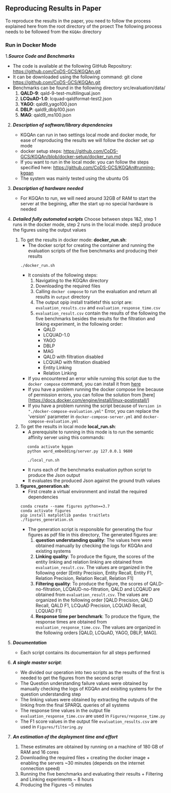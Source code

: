 Reproducing Results in Paper
-----
To reproduce the results in the paper, you need to follow the process explained here from the root directory of the proect
The following process needs to be followed from the `KGQAn` directory

### Run in Docker Mode
1._**Source Code and Benchmarks**_

- The code is available at the following GitHub Repository: https://github.com/CoDS-GCS/KGQAn.git 
- It can be downloaded using the following command: git clone https://github.com/CoDS-GCS/KGQAn.git
- Benchmarks can be found in the following directory src/evaluation/data/ 
  1. **QALD-9**: qald-9-test-multilingual.json
  2. **LCQuAD-1.0**: lcquad-qaldformat-test2.json 
  3. **YAGO**: qald9_yago100.json
  4. **DBLP**: qald9_dblp100.json
  5. **MAG**: qald9_ms100.json

2. _**Description of software/library dependencies**_
    - KGQAn can run in two settings local mode and docker mode, for ease of reproducing the results we will follow the docker set up mode
    - docker setup steps: https://github.com/CoDS-GCS/KGQAn/blob/docker-setup/docker_run.md 
    - If you want to run in the local mode: you can follow the steps specified here: https://github.com/CoDS-GCS/KGQAn#running-kgqan
    - The system was mainly tested using the ubuntu OS

3. _**Description of hardware needed**_
    - For KGQAn to run, we will need around 32GB of RAM to start the server at the begining, after the start up no special hardware is needed
4. _**Detailed fully automated scripts**_
      Choose between steps 1&2, step 1 runs in the docker mode, step 2 runs in the local mode. step3 produce the figures using the output values
      1. To get the results in docker mode: **docker_run.sh**:
         - The docker script for creating the container and running the evaluation scripts of the five benchmarks and producing their results
         ```shell
         ./docker_run.sh
         ```
         - It consists of the following steps:
           1. Navigating to the KGQAn directory
           2. Downloading the required files
           3. Calling `docker compose` to run the evaluation and return all results in `output` directory
           4. The output opip install traitletsf this script are: `evaluation_results.csv` and `evaluation_response_time.csv`
           5. `evaluation_result.csv` contain the results of the following the five benchmarks besides the results for the filtration and linking experiment, in the following order:
              - QALD
              - LCQUAD-1.0
              - YAGO
              - DBLP
              - MAG
              - QALD with filtration disabled
              - LCQUAD with filtration disabled
              - Entity Linking
              - Relation Linking
         - If you encountered an error while running this script due to the `docker compose` command, you can install it from [here](https://docs.docker.com/compose/install/) 
         - If you have a problem running the docker compose line because of permission errors, you can follow the solution from [here][https://docs.docker.com/engine/install/linux-postinstall/] 
         - If you have a problem running the script because of `Version in "./docker-compose-evaluation.yml"` Error, you can replace the 'version' parameter in `docker-compose-server.yml` and `docker-compose-evaluation.yml`
      2. To get the results in local mode **local_run.sh**:
         - A prerequisite to running in this mode is to run the semantic affinity server using this commands: 
         ```
            conda activate kgqan
            python word_embedding/server.py 127.0.0.1 9600
           ```
           ```shell
              ./local_run.sh
           ```
         - It runs each of the benchmarks evaluation python script to produce the Json output
         - It evaluates the produced Json against the ground truth values
      3. **figures_generation.sh**:
            - First create a virtual environment and install the required dependencies 
            ```shell
            conda create --name figures python==3.7
            conda activate figures
            pip install matplotlib pandas traitlets
            ./figures_generation.sh
            ```
            - The generation script is responsible for generating the four figures as pdf file in this directory, The generated figures are:
              1. **question understanding quality**: The values here were obtained manually by checking the logs for KGQAn and existing systems
              2. **Linking quality**: To produce the figure, the scores of the entity linking and relation linking are obtained from `evaluation_result.csv`. The values are organized in the following order [Entity Precision, Entity Recall, Entity F1, Relation Precision, Relation Recall, Relation F1]
              3. **Filtering quality**: To produce the figure, the scores of QALD-no-filtration, LCQAUD-no-filtration, QALD and LCQAUD  are obtained from `evaluation_result.csv`. The values are organized in the following order [QALD Precision, QALD Recall, QALD F1, LCQuAD Precision, LCQUAD Recall, LCQUAD F1]
              4. **Response time per benchmark**: To produce the figure, the response times are obtained from `evaluation_response_time.csv`. The values are organized in the following orders [QALD, LCQuAD, YAGO, DBLP, MAG].
5. _**Documentation**_
   - Each script contains its documentaion for all steps performed
6. _**A single master script**_:
   - We divided our operation into two scripts as the results of the first is needed to get the figures from the second script 
   - The Question understanding failure values were obtained by manually checking the logs of KGQAn and exisiting systems for the question understanding step 
   - The linking values were obtained by extracting the outputs of the linking from the final SPARQL queries of all systems
   - The response time values in the output file `evaluation_response_time.csv` are used in `Figures/response_time.py`
   - The F1 score values in the output file `evaluation_results.csv` are used in `Figures/filtering.py`
7. _**An estimation of the deployment time and effort**_
   1. These estimates are obtained by running on a machine of 180 GB of RAM and 16 cores 
   2. Downloading the required files + creating the docker image + enabling the servers ~30 minutes (depends on the internet connection speed)
   2. Running the five benchmarks and evaluating their results + Filtering and Linking experiments ~ 8 hours
   3. Producing the Figures ~5 minutes



